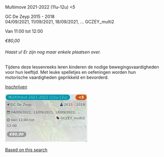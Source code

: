 Multimove 2021-2022 (11u-12u) *<5*

GC De Zeyp 2015 - 2018  
04/09/2021, 11/09/2021, 18/09/2021, ... GCZEY\_multi2  

Van 11:00 tot 12:00

*€80,00*

  

###### *Haast u! Er zijn nog maar enkele plaatsen over.*

  

Tijdens deze lessenreeks leren kinderen de nodige bewegingsvaardigheden voor hun leeftijd. Met leuke spelletjes en oefeningen worden hun motorische vaardigheden geprikkeld en bevorderd.  

[Inschrijven](https://tickets.vgc.be/activity/subscribe/GCZEY_multi2)

![](64096.png)

[Based on this search](https://tickets.vgc.be/activity/index?&vrijeplaatsen=1&Age%5B%5D=3%2C4&entity=276)